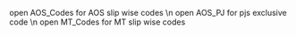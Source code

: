 open AOS_Codes for AOS slip wise codes \n
open AOS_PJ for pjs exclusive code \n
open MT_Codes for MT slip wise codes
